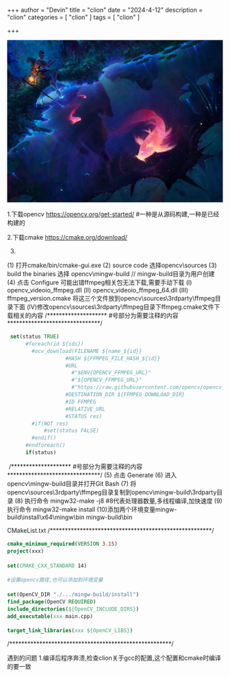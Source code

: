 +++
author = "Devin"
title = "clion"
date = "2024-4-12"
description = "clion"
categories = [
    "clion"
]
tags = [
    "clion"
]

+++

![](1.jpg)

1.下载opencv
https://opencv.org/get-started/ #一种是从源码构建,一种是已经构建的

2.下载cmake
https://cmake.org/download/

3.
(1) 打开cmake/bin/cmake-gui.exe
(2) source code 选择opencv\sources
(3) build the binaries 选择 opencv\mingw-build	// mingw-build目录为用户创建
(4) 点击 Configure
	可能出错ffmpeg相关包无法下载,需要手动下载
	(Ⅰ) opencv_videoio_ffmpeg.dll
	(Ⅱ) opencv_videoio_ffmpeg_64.dll
	(Ⅲ) ffmpeg_version.cmake
	将这三个文件放到opencv\sources\3rdparty\ffmpeg目录下面
	(Ⅳ)修改opencv\sources\3rdparty\ffmpeg目录下ffmpeg.cmake文件下载相关的内容
	/******************** #号部分为需要注释的内容 *******************************/
	 

```cmake
 set(status TRUE)
	  #foreach(id ${ids})
		#ocv_download(FILENAME ${name_${id}}
				   #HASH ${FFMPEG_FILE_HASH_${id}}
				   #URL
					 #"$ENV{OPENCV_FFMPEG_URL}"
					 #"${OPENCV_FFMPEG_URL}"
					 #"https://raw.githubusercontent.com/opencv/opencv_3rdparty/${FFMPEG_BINARIES_COMMIT}/ffmpeg/"
				   #DESTINATION_DIR ${FFMPEG_DOWNLOAD_DIR}
				   #ID FFMPEG
				   #RELATIVE_URL
				   #STATUS res)
		#if(NOT res)
			#set(status FALSE)
		#endif()
	  #endforeach()
	  if(status)
```

​	/******************** #号部分为需要注释的内容 *******************************/
(5) 点击 Generate
(6) 进入 opencv\mingw-build目录并打开Git Bash
(7) 将opencv\sources\3rdparty\ffmpeg目录复制到opencv\mingw-build\3rdparty目录
(8) 执行命令 mingw32-make -j8      #8代表处理器数量,多线程编译,加快速度
(9) 执行命令 mingw32-make install
(10)添加两个环境变量mingw-build\install\x64\mingw\bin mingw-build\bin

CMakeList.txt
/******************************************************/

```cmake
cmake_minimum_required(VERSION 3.15)
project(xxx)

set(CMAKE_CXX_STANDARD 14)

#设置opencv路径,也可以添加到环境变量

set(OpenCV_DIR "./.../mingw-build/install")
find_package(OpenCV REQUIRED)
include_directories(${OpenCV_INCLUDE_DIRS})
add_executable(xxx main.cpp)

target_link_libraries(xxx ${OpenCV_LIBS})
```


/******************************************************/

遇到的问题
1.编译后程序奔溃,检查clion关于gcc的配置,这个配置和cmake时编译的要一致
